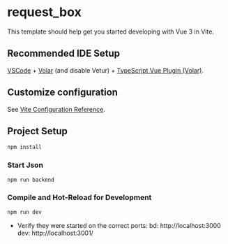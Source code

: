 # request_box

This template should help get you started developing with Vue 3 in Vite.

## Recommended IDE Setup

[VSCode](https://code.visualstudio.com/) + [Volar](https://marketplace.visualstudio.com/items?itemName=Vue.volar) (and disable Vetur) + [TypeScript Vue Plugin (Volar)](https://marketplace.visualstudio.com/items?itemName=Vue.vscode-typescript-vue-plugin).

## Customize configuration

See [Vite Configuration Reference](https://vitejs.dev/config/).

## Project Setup

```sh
npm install
```

### Start Json 

```sh
npm run backend
```

### Compile and Hot-Reload for Development

```sh
npm run dev
```

- Verify they were started on the correct ports:
bd: http://localhost:3000
dev: http://localhost:3001/
